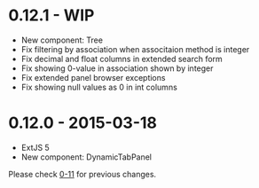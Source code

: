 # 0.12.1 - WIP
* New component: Tree
* Fix filtering by association when associtaion method is integer
* Fix decimal and float columns in extended search form
* Fix showing 0-value in association shown by integer
* Fix extended panel browser exceptions
* Fix showing null values as 0 in int columns

# 0.12.0 - 2015-03-18
* ExtJS 5
* New component: DynamicTabPanel

Please check [0-11](https://github.com/netzke/netzke-basepack/blob/0-11/CHANGELOG.md) for previous changes.
